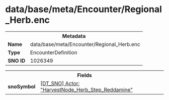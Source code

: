 <h1>data/base/meta/Encounter/Regional_Herb.enc</h1><table><tr><th colspan="100%">Metadata</th></tr><tr><td><b>Name</b></td><td>data/base/meta/Encounter/Regional_Herb.enc</td></tr><tr><td><b>Type</b></td><td>EncounterDefinition</td></tr><tr><td><b>SNO ID</b></td><td>1026349</td></tr></table>

<table><tr><th colspan="100%">Fields</th></tr><tr><td><b>snoSymbol</b></td><td><a href="..\Actor\HarvestNode_Herb_Step_Reddamine.acr">[DT_SNO] Actor: "HarvestNode_Herb_Step_Reddamine"</a></td></tr></table>

